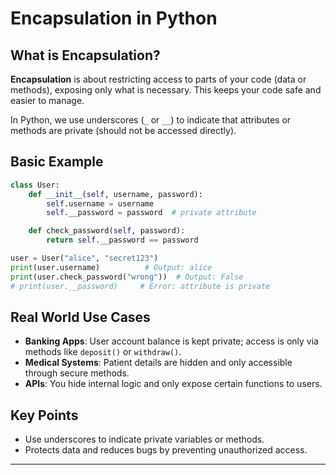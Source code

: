 # Encapsulation in Python

## What is Encapsulation?

**Encapsulation** is about restricting access to parts of your code (data or methods), exposing only what is necessary. This keeps your code safe and easier to manage.

In Python, we use underscores (`_` or `__`) to indicate that attributes or methods are private (should not be accessed directly).

## Basic Example

```python
class User:
    def __init__(self, username, password):
        self.username = username
        self.__password = password  # private attribute

    def check_password(self, password):
        return self.__password == password

user = User("alice", "secret123")
print(user.username)          # Output: alice
print(user.check_password("wrong"))  # Output: False
# print(user.__password)     # Error: attribute is private
```

## Real World Use Cases

- **Banking Apps**: User account balance is kept private; access is only via methods like `deposit()` or `withdraw()`.
- **Medical Systems**: Patient details are hidden and only accessible through secure methods.
- **APIs**: You hide internal logic and only expose certain functions to users.

## Key Points

- Use underscores to indicate private variables or methods.
- Protects data and reduces bugs by preventing unauthorized access.

---
